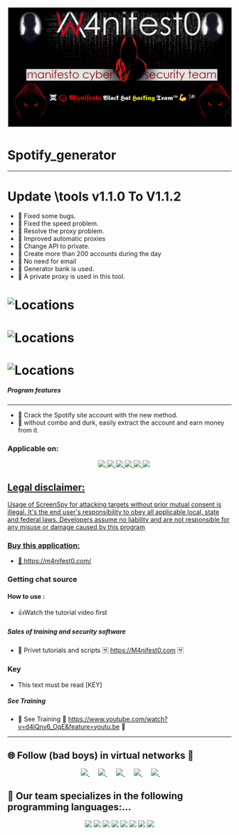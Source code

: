 # ![Locations](https://github.com/M4nifest0/M4nifest0_WhatsApp/blob/master/s.png) 

# Spotify_generator

***********************

# Update \tools  v1.1.0 To V1.1.2

- 📌 Fixed some bugs.
- 📌 Fixed the speed problem.
- 📌 Resolve the proxy problem.
- 📌 Improved automatic proxies
- 📌 Change API to private.
- 📌 Create more than 200 accounts during the day
- 📌 No need for email
- 📌 Generator bank is used.
- 📌 A private proxy is used in this tool.

# ![Locations](https://github.com/attakercyebr/hack4lx_Spotify_gen/blob/master/photo_2020-04-03_13-49-45.png) 


# ![Locations](https://github.com/attakercyebr/hack4lx_Spotify_gen/blob/master/photo_2020-04-03_13-49-4445.png) 


# ![Locations](https://github.com/attakercyebr/hack4lx_Spotify_gen/blob/master/photo_2020-04-03_13-49-4u445.png) 


##### Program features #####
----------------------
- 📌 Crack the Spotify site account with the new method.
- 📌 without combo and durk, easily extract the account and earn money from it. 

### Applicable on:
<p align="center">	
</a>&nbsp;&nbsp;&nbsp;&nbsp;
	<a href="https://m4nifest0.com">
		<img src="https://img.shields.io/badge/Android-3DDC84?logo=android&logoColor=white&style=for-the-badge" />
<a href="https://m4nifest0.com">
		<img src="https://img.shields.io/badge/iOS-000000?logo=ios&logoColor=white&style=for-the-badge" />
	<a href="https://m4nifest0.com">
		<img src="https://img.shields.io/badge/windows-0078D6?logo=windows&logoColor=white&style=for-the-badge" />
		<a href="https://m4nifest0.com">
		<img src="https://img.shields.io/badge/ubuntu-E95420?logo=ubuntu&logoColor=white&style=for-the-badge" />
			<a href="https://m4nifest0.com">
		<img src="https://img.shields.io/badge/linuxmint-87CF3E?logo=linux-mint&logoColor=white&style=for-the-badge" />
				<a href="https://m4nifest0.com">
		<img src="https://img.shields.io/badge/arch-1793D1?logo=arch-linux&logoColor=white&style=for-the-badge" />
					
					
## Legal disclaimer:

Usage of ScreenSpy for attacking targets without prior mutual consent is illegal. It's the end user's responsibility to obey all applicable local, state and federal laws. Developers assume no liability and are not responsible for any misuse or damage caused by this program 

### Buy this application:
- 🦠 https://m4nifest0.com/

### Getting chat source
#### How to use :
- 👍Watch the tutorial video first

##### Sales of training and security software
- 🛄 Privet tutorials and scripts 🈂️  https://M4nifest0.com 🈂️

### Key
- This text must be read [KEY]

##### See Training 

- 🔞 See Training 🎥 https://www.youtube.com/watch?v=d4iQnv6_OqE&feature=youtu.be  🎥

----------------------

<h2>🌐 Follow (bad boys) in virtual networks 📍</h2>
<p align="center">	
</a>&nbsp;&nbsp;&nbsp;&nbsp;
	<a href="https://t.me/M4nifest0">
		<img src="https://img.shields.io/badge/Telegram-%23000000.svg?&style=for-the-badge&logo=Telegram&logoColor=white" />
	</a>&nbsp;&nbsp;&nbsp;&nbsp;
	<a href="https://www.instagram.com/_m4nifest0_/">
		<img src="https://img.shields.io/badge/instagram-%23E4405F.svg?&style=for-the-badge&logo=instagram&logoColor=white" />
	</a>&nbsp;&nbsp;&nbsp;&nbsp;
	<a href="https://www.youtube.com/c/cybermonitoringhack4lx">
		<img src="https://img.shields.io/badge/youtube-%23FF0000.svg?&style=for-the-badge&logo=youtube&logoColor=white" />
	</a>&nbsp;&nbsp;&nbsp;&nbsp;
	<a href="https://twitter.com/_M4nifest0_">
		<img src="https://img.shields.io/badge/twitter-%231DA1F2.svg?&style=for-the-badge&logo=twitter&logoColor=white" />
	</a>&nbsp;&nbsp;&nbsp;&nbsp;
	<a href="https://m4nifest0.com">
		<img src="https://img.shields.io/badge/WebSite-%234A154B.svg?&style=for-the-badge&logo=slack&logoColor=white" />
	</a>&nbsp;&nbsp;&nbsp;&nbsp;
</p>

<h2>📌 Our team specializes in the following programming languages:...</h2>
<p align="center">	
	<img src="https://img.shields.io/badge/node.js%20-%2343853D.svg?&style=for-the-badge&logo=node.js&logoColor=white" />
        <img src="https://img.shields.io/badge/python%20-%2314354C.svg?&style=for-the-badge&logo=python&logoColor=white" />
	<img src="https://img.shields.io/badge/c%23%20-%23239120.svg?&style=for-the-badge&logo=c-sharp&logoColor=white" />
	<img src="https://img.shields.io/badge/java-%23ED8B00.svg?&style=for-the-badge&logo=java&logoColor=white" />
	<img src="https://img.shields.io/badge/php-%23777BB4.svg?&style=for-the-badge&logo=php&logoColor=white" />
	<img src="https://img.shields.io/badge/ruby-%23CC342D.svg?&style=for-the-badge&logo=ruby&logoColor=white" />
	<img src="https://img.shields.io/badge/perl-%2339457E.svg?&style=for-the-badge&logo=perl&logoColor=white" />
	<img src="https://img.shields.io/badge/c++%20-%2300599C.svg?&style=for-the-badge&logo=c%2B%2B&logoColor=white" />
</p>
